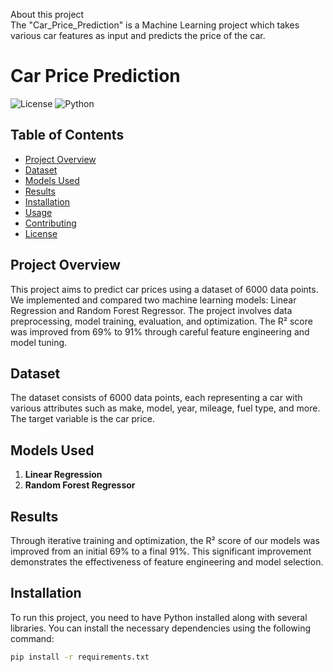 About this project\
The "Car_Price_Prediction" is a Machine Learning project which takes various car features as input and predicts the price of the car. 

# Car Price Prediction

![License](https://img.shields.io/badge/license-MIT-blue.svg)
![Python](https://img.shields.io/badge/python-3.7%2B-blue.svg)

## Table of Contents

- [Project Overview](#project-overview)
- [Dataset](#dataset)
- [Models Used](#models-used)
- [Results](#results)
- [Installation](#installation)
- [Usage](#usage)
- [Contributing](#contributing)
- [License](#license)

## Project Overview

This project aims to predict car prices using a dataset of 6000 data points. We implemented and compared two machine learning models: Linear Regression and Random Forest Regressor. The project involves data preprocessing, model training, evaluation, and optimization. The R² score was improved from 69% to 91% through careful feature engineering and model tuning.

## Dataset

The dataset consists of 6000 data points, each representing a car with various attributes such as make, model, year, mileage, fuel type, and more. The target variable is the car price.

## Models Used

1. **Linear Regression**
2. **Random Forest Regressor**

## Results

Through iterative training and optimization, the R² score of our models was improved from an initial 69% to a final 91%. This significant improvement demonstrates the effectiveness of feature engineering and model selection.

## Installation

To run this project, you need to have Python installed along with several libraries. You can install the necessary dependencies using the following command:

```bash
pip install -r requirements.txt

